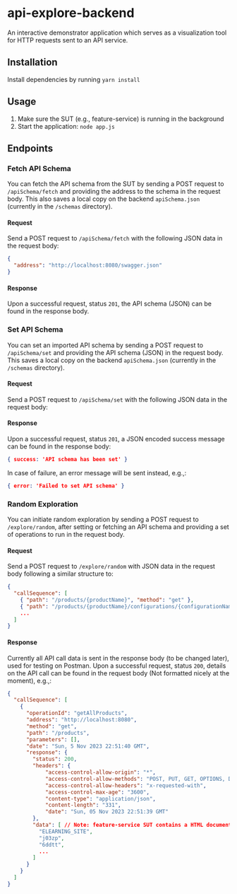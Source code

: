 # api-explore-backend

An interactive demonstrator application which serves as a visualization tool for HTTP requests sent to an API service.

## Installation

Install dependencies by running `yarn install`

## Usage

1. Make sure the SUT (e.g., feature-service) is running in the background
2. Start the application: `node app.js`

## Endpoints

### Fetch API Schema

You can fetch the API schema from the SUT by sending a POST request to `/apiSchema/fetch` and providing the address to the schema in the request body. This also saves a local copy on the backend `apiSchema.json` (currently in the `/schemas` directory).

#### Request

Send a POST request to `/apiSchema/fetch` with the following JSON data in the request body:

```json
{
  "address": "http://localhost:8080/swagger.json"
}
```
#### Response
Upon a successful request, status `201`, the API schema (JSON) can be found in the response body.

### Set API Schema

You can set an imported API schema by sending a POST request to `/apiSchema/set` and providing the API schema (JSON) in the request body. This  saves a local copy on the backend `apiSchema.json` (currently in the `/schemas` directory).

#### Request

Send a POST request to `/apiSchema/set` with the following JSON data in the request body:

#### Response
Upon a successful request, status `201`, a JSON encoded success message can be found in the response body:
```json
{ success: 'API schema has been set' }
```
In case of failure, an error message will be sent instead, e.g.,:
```json
{ error: 'Failed to set API schema' }
```
### Random Exploration

You can initiate random exploration by sending a POST request to `/explore/random`, after setting or fetching an API schema and providing a set of operations to run in the request body. 

#### Request

Send a POST request to `/explore/random` with  JSON data in the request body following a similar structure to:

```json
{
  "callSequence": [
    { "path": "/products/{productName}", "method": "get" },
    { "path": "/products/{productName}/configurations/{configurationName}", "method": "post" },
    ...
  ]
}
```
#### Response
Currently all API call data is sent in the response body (to be changed later), used for testing on Postman.
Upon a successful request, status `200`, details on the API call can be found in the request body (Not formatted nicely at the moment), e.g.,:
```json
{
  "callSequence": [
    {
      "operationId": "getAllProducts",
      "address": "http://localhost:8080",
      "method": "get",
      "path": "/products",
      "parameters": [],
      "date": "Sun, 5 Nov 2023 22:51:40 GMT",
      "response": {
        "status": 200,
        "headers": {
            "access-control-allow-origin": "*",
            "access-control-allow-methods": "POST, PUT, GET, OPTIONS, DELETE",
            "access-control-allow-headers": "x-requested-with",
            "access-control-max-age": "3600",
            "content-type": "application/json",
            "content-length": "331",
            "date": "Sun, 05 Nov 2023 22:51:39 GMT"
        },
        "data": [ // Note: feature-service SUT contains a HTML document in case of issues (e.g., status 500)
          "ELEARNING_SITE",
          "j03zp",
          "6ddtt",
          ...
        ]
      }
    }
  ]
}
```
